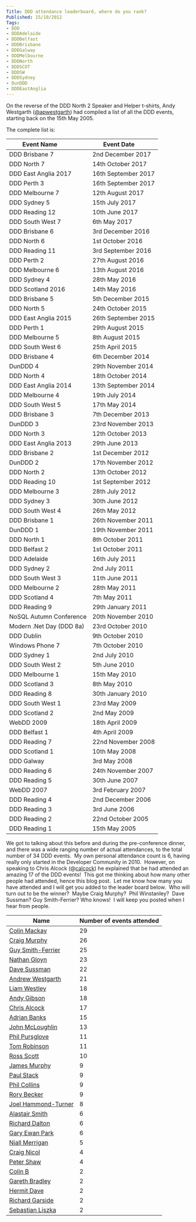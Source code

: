 ```yaml
---
Title: DDD attendance leaderboard, where do you rank?
Published: 15/10/2012
Tags:
- DDD
- DDDAdelaide
- DDDBelfast
- DDDBrisbane
- DDDGalway
- DDDMelbourne
- DDDNorth
- DDDSCOT
- DDDSW
- DDDSydney
- DunDDD
- DDDEastAnglia
---
```


On the reverse of the DDD North 2 Speaker and Helper t-shirts, Andy Westgarth ([@apwestgarth](http://twitter.com/apwestgarth)) had compiled a list of all the DDD events, starting back on the 15th May 2005.

The complete list is:

| **Event Name**           | **Event Date**       |
| ------------------------ | -------------------- |
| DDD Brisbane 7           | 2nd December 2017    |
| DDD North 7              | 14th October 2017    |
| DDD East Anglia 2017     | 16th September 2017  |
| DDD Perth 3              | 16th September 2017  |
| DDD Melbourne 7          | 12th August 2017     |
| DDD Sydney 5             | 15th July 2017       |
| DDD Reading 12           | 10th June 2017       |
| DDD South West 7         | 6th May 2017         |
| DDD Brisbane 6           | 3rd December 2016    |
| DDD North 6              | 1st October 2016     |
| DDD Reading 11           | 3rd September 2016   |
| DDD Perth 2              | 27th August 2016     |
| DDD Melbourne 6          | 13th August 2016     |
| DDD Sydney 4             | 28th May 2016        |
| DDD Scotland 2016        | 14th May 2016        |
| DDD Brisbane 5           | 5th December 2015    |
| DDD North 5              | 24th October 2015    |
| DDD East Anglia 2015     | 26th September 2015  |
| DDD Perth 1              | 29th August 2015     |
| DDD Melbourne 5          | 8th August 2015      |
| DDD South West 6         | 25th April 2015      |
| DDD Brisbane 4           | 6th December 2014    |
| DunDDD 4                 | 29th November 2014   |
| DDD North 4              | 18th October 2014    |
| DDD East Anglia 2014     | 13th September 2014  |
| DDD Melbourne 4          | 19th July 2014       |
| DDD South West 5         | 17th May 2014        |
| DDD Brisbane 3           | 7th December 2013    |
| DunDDD 3                 | 23rd November 2013   |
| DDD North 3              | 12th October 2013    |
| DDD East Anglia 2013     | 29th June 2013       |
| DDD Brisbane 2           | 1st December 2012    |
| DunDDD 2                 | 17th November 2012   |
| DDD North 2              | 13th October 2012    |
| DDD Reading 10           | 1st September 2012   |
| DDD Melbourne 3          | 28th July 2012       |
| DDD Sydney 3             | 30th June 2012       |
| DDD South West 4         | 26th May 2012        |
| DDD Brisbane 1           | 26th November 2011   |
| DunDDD 1                 | 19th November 2011   |
| DDD North 1              | 8th October 2011     |
| DDD Belfast 2            | 1st October 2011     |
| DDD Adelaide             | 16th July 2011       |
| DDD Sydney 2             | 2nd July 2011        |
| DDD South West 3         | 11th June 2011       |
| DDD Melbourne 2          | 28th May 2011        |
| DDD Scotland 4           | 7th May 2011         |
| DDD Reading 9            | 29th January 2011    |
| NoSQL Autumn Conference  | 20th November 2010   |
| Modern .Net Day (DDD 8a) | 23rd October 2010    |
| DDD Dublin               | 9th October 2010     |
| Windows Phone 7          | 7th October 2010     |
| DDD Sydney 1             | 2nd July 2010        |
| DDD South West 2         | 5th June 2010        |
| DDD Melbourne 1          | 15th May 2010        |
| DDD Scotland 3           | 8th May 2010         |
| DDD Reading 8            | 30th January 2010    |
| DDD South West 1         | 23rd May 2009        |
| DDD Scotland 2           | 2nd May 2009         |
| WebDD 2009               | 18th April 2009      |
| DDD Belfast 1            | 4th April 2009       |
| DDD Reading 7            | 22nd November 2008   |
| DDD Scotland 1           | 10th May 2008        |
| DDD Galway               | 3rd May 2008         |
| DDD Reading 6            | 24th November 2007   |
| DDD Reading 5            | 30th June 2007       |
| WebDD 2007               | 3rd February 2007    |
| DDD Reading 4            | 2nd December 2006    |
| DDD Reading 3            | 3rd June 2006        |
| DDD Reading 2            | 22nd October 2005    |
| DDD Reading 1            | 15th May 2005        |

We got to talking about this before and during the pre-conference dinner, and there was a wide ranging number of actual attendances, to the total number of 34 DDD events.  My own personal attendance count is 6, having really only started in the Developer Community in 2010.  However, on speaking to Chris Alcock (@[calcock](https://twitter.com/calcock)) he explained that be had attended an amazing 17 of the DDD events!  This got me thinking about how many other people had attended, hence this blog post.  Let me know how many you have attended and I will get you added to the leader board below.  Who will turn out to be the winner?  Maybe Craig Murphy?  Phil Winstanley?  Dave Sussman? Guy Smith-Ferrier? Who knows!  I will keep you posted when I hear from people.

| **Name**                                                | **Number of events attended** |
| ------------------------------------------------------- | ------------------------------|
| [Colin Mackay](http://twitter.com/colinmackay)          | 29                            |
| [Craig Murphy](http://twitter.com/camurphy)             | 26                            |
| [Guy Smith-Ferrier](http://twitter.com/guysmithferrier) | 25                            |
| [Nathan Gloyn](https://twitter.com/nathangloyn)         | 23                            |
| [Dave Sussman](https://twitter.com/DaveSussman)         | 22                            |
| [Andrew Westgarth](http://twitter.com/apwestgarth)      | 21                            |
| [Liam Westley](https://twitter.com/westleyl)            | 18                            |
| [Andy Gibson](http://twitter.com/ARGibson)              | 18                            |
| [Chris Alcock](http://twitter.com/calcock)              | 17                            |
| [Adrian Banks](https://twitter.com/adrianbanks)         | 15                            |
| [John McLoughlin](https://twitter.com/Imaji)            | 13                            |
| [Phil Pursglove](https://twitter.com/philpursglove)     | 11                            |
| [Tom Robinson](https://twitter.com/tjrobinson)          | 11                            |
| [Ross Scott](https://twitter.com/RossDScott)            | 10                            |
| [James Murphy](https://twitter.com/recumbent)           | 9                             |
| [Paul Stack](https://twitter.com/stack72)               | 9                             |
| [Phil Collins](https://twitter.com/fatherfil)           | 9                             |
| [Rory Becker](https://twitter.com/RoryBecker)           | 9                             |
| [Joel Hammond-Turner](https://twitter.com/rammesses)    | 8                             |
| [Alastair Smith](https://twitter.com/alastairs)         | 6                             |
| [Richard Dalton](https://twitter.com/richardadalton)    | 6                             |
| [Gary Ewan Park](https://twitter.com/gep13)             | 6                             |
| [Niall Merrigan](https://twitter.com/nmerrigan)         | 5                             |
| [Craig Nicol](https://twitter.com/craignicol)           | 4                             |
| [Peter Shaw](https://twitter.com/shawty_ds)             | 4                             |
| [Colin B](https://twitter.com/sacs)                     | 2                             |
| [Gareth Bradley](https://twitter.com/garfbradaz)        | 2                             |
| [Hermit Dave](https://twitter.com/hermitdave)           | 2                             |
| [Richard Garside](https://twitter.com/_richardg)        | 2                             |
| [Sebastian Liszka](https://twitter.com/seblis27)        | 2                             |
